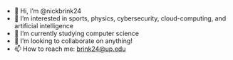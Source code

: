 - 👋 Hi, I’m @nickbrink24
- 👀 I’m interested in sports, physics, cybersecurity, cloud-computing, and artificial intelligence
- 🌱 I’m currently studying computer science
- 💞️ I’m looking to collaborate on anything!
- 📫 How to reach me: brink24@up.edu

<!---
nickbrink24/nickbrink24 is a ✨ special ✨ repository because its `README.md` (this file) appears on your GitHub profile.
You can click the Preview link to take a look at your changes.
--->
